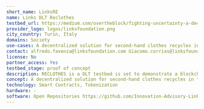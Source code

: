 ```yaml
---
short_name: LinksRE
name: Links DLT Reclothes
testbed_url: https://medium.com/overtheblock/fighting-uncertainty-a-decentralized-solution-for-transparent-and-frictionless-digital-handshakes-553de1dfc852
provider_logo: logos/linksfoundation.png
city_country: Turin, Italy
domains: Society
use-cases: A decentralized solution for second-hand clothes recycles in the fashion industry
contact: alfredo.favenza@linksfoundation.com Giacomo.corrias@linksfoundation.com
license: No
partner_access: Yes
testbed_stage: proof of concept
description: RECLOTHES is a DLT testbed is set to demonstrate a blockchain-based solution (built on top of Hyperledger Besu) favoring the second-hand clothes recycles in the fashion industry. Reclothes allows a company operating in the fashion sector to implement a decentralized, transparent, and secure mechanism to record information relating to business relationships among partners and people interested in selling their second-hand clothes and/or buying second-hand upcycled clothes. To promote cooperation in the circular economy process, the solution implements a “double incentive” mechanism by adopting two different fungible token implementations. Leveraging private transaction processing tools, the consortium partners can define their commercial agreements and carry out transactions in confidence, without releasing any information unauthorized third parties.
concept: A decentralized solution for second-hand clothes recycles in the fashion industry. Designed as an enterprise blockchain-based network on Hyperledger Besu; allows confidential transactions visible only among business partners while keeping a transparent public history of quantities, processes, events, and payments; encourages individuals' participation in the circular economy through a double-incentive using two ERC20 token implementations, automating payments and rewarding mechanisms; provides a public interface for people who wants to support the eco-friendly fashion industry by sending second-hand clothes and/or buying upcycled clothes.
technology: Smart Contracts, Tokenization
hardware: -
software: Open Repositories https://github.com/Innovation-Advisory-Links-Foundation/ReClothes-Backend https://github.com/Innovation-Advisory-Links-Foundation/ReClothes-Frontend
---
```

